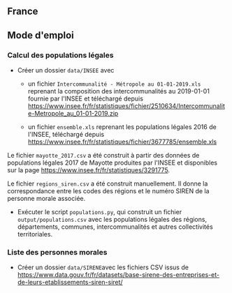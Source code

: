 ## France

## Mode d'emploi

### Calcul des populations légales

* Créer un dossier `data/INSEE` avec

  * un fichier `Intercommunalité - Métropole au 01-01-2019.xls` reprenant la composition des intercommunalités au 2019-01-01
fournie par l'INSEE et téléchargé depuis
https://www.insee.fr/fr/statistiques/fichier/2510634/Intercommunalite-Metropole_au_01-01-2019.zip

  * un fichier `ensemble.xls` reprenant les populations légales 2016 de l'INSEE, téléchargé depuis
https://www.insee.fr/fr/statistiques/fichier/3677785/ensemble.xls

Le fichier `mayotte_2017.csv` a été construit à partir des données de populations légales 2017 de Mayotte produites par
l'INSEE et disponibles sur la page https://www.insee.fr/fr/statistiques/3291775.

Le fichier `regions_siren.csv` a été construit manuellement. Il donne la correspondance entre les codes des régions et
le numéro SIREN de la personne morale associée.

* Exécuter le script `populations.py`, qui construit un fichier `output/populations.csv` avec les populations légales
des régions, départements, communes, intercommunalités et autres collectivités territoriales.

### Liste des personnes morales

* Créer un dossier `data/SIRENE`avec les fichiers CSV issus de
https://www.data.gouv.fr/fr/datasets/base-sirene-des-entreprises-et-de-leurs-etablissements-siren-siret/

